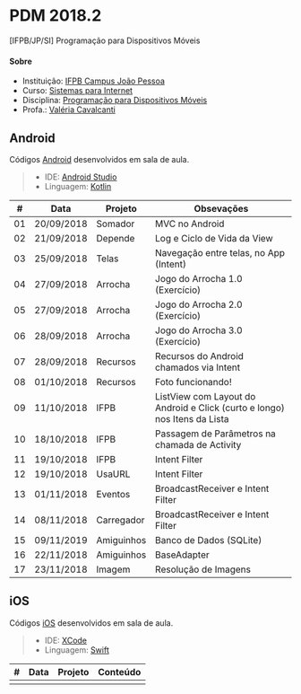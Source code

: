 # **PDM 2018.2**
[IFPB/JP/SI] Programação para Dispositivos Móveis

#### <i class="icon-link"></i> **Sobre**
- Instituição: [IFPB Campus João Pessoa](http://www.ifpb.edu.br/campi/campi/joao-pessoa)
- Curso: [Sistemas para Internet](http://estudante.ifpb.edu.br/cursos/39)
- Disciplina: [Programação para Dispositivos Móveis](http://pdm.valeriacavalcanti.com.br)
- Profa.: [Valéria Cavalcanti](http://valeria.eti.br)


## **Android**
Códigos [Android](https://developer.android.com/index.html) desenvolvidos em sala de aula.
> - IDE: [Android Studio](https://developer.android.com/studio/index.html)
> - Linguagem: [Kotlin](http://kotlinlang.org/docs/reference)

\# | Data | Projeto | Obsevações
--- | --- | --- | ---
01 | 20/09/2018 | Somador | MVC no Android
02 | 21/09/2018 | Depende | Log e Ciclo de Vida da View
03 | 25/09/2018 | Telas | Navegação entre telas, no App (Intent)
04 | 27/09/2018 | Arrocha | Jogo do Arrocha 1.0 (Exercício)
05 | 27/09/2018 | Arrocha | Jogo do Arrocha 2.0 (Exercício)
06 | 28/09/2018 | Arrocha | Jogo do Arrocha 3.0 (Exercício)
07 | 28/09/2018 | Recursos | Recursos do Android chamados via Intent
08 | 01/10/2018 | Recursos | Foto funcionando!
09 | 11/10/2018 | IFPB | ListView com Layout do Android e Click (curto e longo) nos Itens da Lista
10 | 18/10/2018 | IFPB | Passagem de Parâmetros na chamada de Activity
11 | 19/10/2018 | IFPB | Intent Filter
12 | 19/10/2018 | UsaURL | Intent Filter
13 | 01/11/2018 | Eventos | BroadcastReceiver e Intent Filter
14 | 08/11/2018 | Carregador | BroadcastReceiver e Intent Filter
15 | 09/11/2019 | Amiguinhos | Banco de Dados (SQLite)
16 | 22/11/2018 | Amiguinhos | BaseAdapter
17 | 23/11/2018 | Imagem | Resolução de Imagens


## **iOS**
Códigos [iOS](https://developer.apple.com/develop/) desenvolvidos em sala de aula.
> 
> - IDE: [XCode](https://developer.apple.com/xcode/)
> - Linguagem: [Swift](https://www.apple.com/br/swift/)

\# | Data | Projeto | Conteúdo
--- | --- | --- | ---
  |   |   |  
